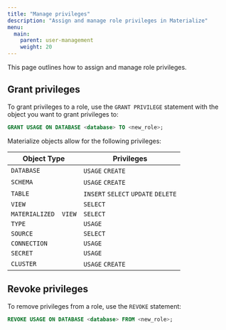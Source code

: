 ```yaml
---
title: "Manage privileges"
description: "Assign and manage role privileges in Materialize"
menu:
  main:
    parent: user-management
    weight: 20 
---
```


This page outlines how to assign and manage role privileges.

## Grant privileges

To grant privileges to a role, use the `GRANT PRIVILEGE` statement with the
object you want to grant privileges to:

```sql
GRANT USAGE ON DATABASE <database> TO <new_role>;
```

Materialize objects allow for the following privileges:

| Object Type          | Privileges                          |
|----------------------|-------------------------------------|
| `DATABASE`           | `USAGE` `CREATE`                    |
| `SCHEMA`             | `USAGE` `CREATE`                    |
| `TABLE`              | `INSERT` `SELECT` `UPDATE` `DELETE` |
| `VIEW`               | `SELECT`                            |
| `MATERIALIZED  VIEW` | `SELECT`                            |
| `TYPE`               | `USAGE`                             |
| `SOURCE`             | `SELECT`                            |
| `CONNECTION`         | `USAGE`                             |
| `SECRET`             | `USAGE`                             |
| `CLUSTER`            | `USAGE` `CREATE`                    |

## Revoke privileges 

To remove privileges from a role, use the `REVOKE` statement:

```sql
REVOKE USAGE ON DATABASE <database> FROM <new_role>;
```
